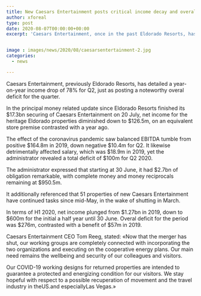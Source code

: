 ```yaml
---
title: New Caesars Entertainment posts critical income decay and overal deficit for Q2
author: xforeal 
type: post
date: 2020-08-07T00:00:00+00:00
excerpt: 'Caesars Entertainment, once in the past Eldorado Resorts, has announced a year-on-year income drop of 78&amp;percnt; for Q2, just as posting a noteworthy total deficit for the quarter '


image : images/news/2020/08/caesarsentertainment-2.jpg
categories:
  - news

---
```

Caesars Entertainment, previously Eldorado Resorts, has detailed a year-on-year income drop of 78&percnt; for Q2, just as posting a noteworthy overal deficit for the quarter. 

In the principal money related update since Eldorado Resorts finished its $17.3bn securing of Caesars Entertainment on 20 July, net income for the heritage Eldorado properties diminished down to $126.5m, on an equivalent store premise contrasted with a year ago. 

The effect of the coronavirus pandemic saw balanced EBITDA tumble from positive $164.8m in 2019, down negative $10.4m for Q2. It likewise detrimentally affected salary, which was $18.9m in 2019, yet the administrator revealed a total deficit of $100m for Q2 2020. 

The administrator expressed that starting at 30 June, it had $2.7bn of obligation remarkable, with complete money and money reciprocals remaining at $950.5m. 

It additionally referenced that 51 properties of new Caesars Entertainment have continued tasks since mid-May, in the wake of shutting in March. 

In terms of H1 2020, net income plunged from $1.27bn in 2019, down to $600m for the initial a half year until 30 June. Overal deficit for the period was $276m, contrasted with a benefit of $57m in 2019. 

Caesars Entertainment CEO Tom Reeg, stated: &#171;Now that the merger has shut, our working groups are completely connected with incorporating the two organizations and executing on the cooperative energy plans. Our main need remains the wellbeing and security of our colleagues and visitors. 

Our COVID-19 working designs for returned properties are intended to guarantee a protected and energizing condition for our visitors. We stay hopeful with respect to a possible recuperation of movement and the travel industry in theUS.and especiallyLas Vegas.&#187;